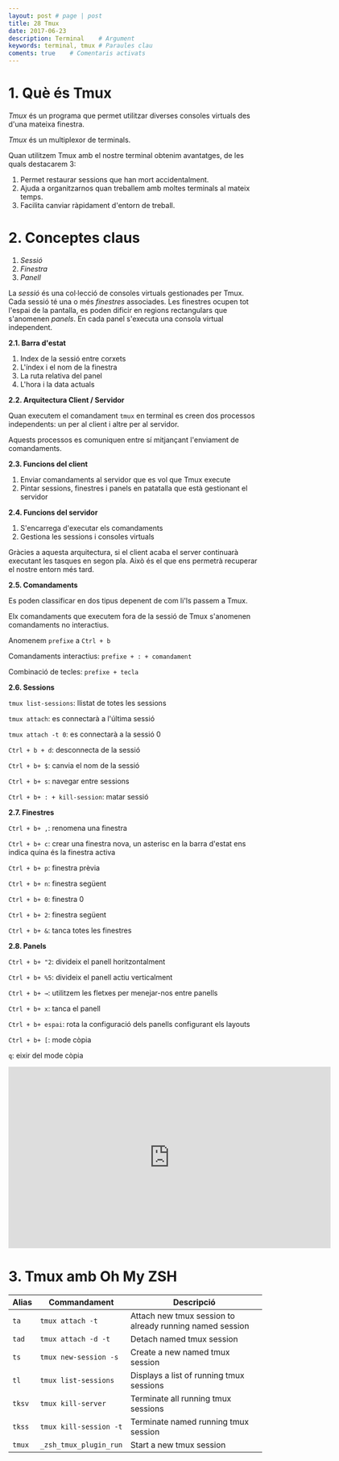 ```yaml
---
layout: post # page | post
title: 28 Tmux
date: 2017-06-23 
description: Terminal    # Argument
keywords: terminal, tmux # Paraules clau
coments: true    # Comentaris activats
---
```


# 1. Què és Tmux #

*Tmux* és un programa que permet utilitzar diverses consoles virtuals des d'una mateixa finestra.

*Tmux* és un multiplexor de terminals.

Quan utilitzem Tmux amb el nostre terminal obtenim avantatges, de les quals destacarem 3:

1. Permet restaurar sessions que han mort accidentalment.
2. Ajuda a organitzarnos quan treballem amb moltes terminals al mateix temps.
3. Facilita canviar ràpidament d'entorn de treball.


# 2. Conceptes claus #

1. *Sessió*
2. *Finestra*
3. *Panell*

La *sessió* és una col·lecció de consoles virtuals gestionades per Tmux. Cada sessió té una o més *finestres* associades. Les finestres ocupen tot l'espai de la pantalla, es poden dificir en regions rectangulars que s'anomenen *panels*. En cada panel s'executa una consola virtual independent.

**2.1. Barra d'estat**

1. Index de la sessió entre corxets
2. L'índex i el nom de la finestra
3. La ruta relativa del panel
4. L'hora i la data actuals

**2.2. Arquitectura Client / Servidor**

Quan executem el comandament `tmux` en terminal es creen dos processos independents: un per al client i altre per al servidor.

Aquests processos es comuniquen entre sí mitjançant l'enviament de comandaments.

**2.3. Funcions del client**

1. Enviar comandaments al servidor que es vol que Tmux execute
2. Pintar sessions, finestres i panels en patatalla que està gestionant el servidor

**2.4. Funcions del servidor**

1. S'encarrega d'executar els comandaments
2. Gestiona les sessions i consoles virtuals

Gràcies a aquesta arquitectura, si el client acaba el server continuarà executant les tasques en segon pla. Això és el que ens permetrà recuperar el nostre entorn més tard.

**2.5. Comandaments**

Es poden classificar en dos tipus depenent de com li'ls passem a Tmux.

Elx comandaments que executem fora de la sessió de Tmux s'anomenen comandaments no interactius.

Anomenem `prefixe` a `Ctrl + b`

Comandaments interactius: `prefixe + : + comandament`

Combinació de tecles: `prefixe + tecla`

**2.6. Sessions**

`tmux list-sessions`: llistat de totes les sessions

`tmux attach`: es connectarà a l'última sessió

`tmux attach -t 0`: es connectarà a la sessió 0

`Ctrl + b + d`: desconnecta de la sessió

`Ctrl + b+ $`: canvia el nom de la sessió

`Ctrl + b+ s`: navegar entre sessions

`Ctrl + b+ : + kill-session`: matar sessió

**2.7. Finestres**

`Ctrl + b+ ,`: renomena una finestra

`Ctrl + b+ c`: crear una finestra nova, un asterisc en la barra d'estat ens indica quina és la finestra activa

`Ctrl + b+ p`: finestra prèvia

`Ctrl + b+ n`: finestra següent

`Ctrl + b+ 0`: finestra 0

`Ctrl + b+ 2`: finestra següent

`Ctrl + b+ &`: tanca totes les finestres

**2.8. Panels**

`Ctrl + b+ "2`: divideix el panell horitzontalment

`Ctrl + b+ %5`: divideix el panell actiu verticalment

`Ctrl + b+ →`: utilitzem les fletxes per menejar-nos entre panells

`Ctrl + b+ x`: tanca el panell

`Ctrl + b+ espai`: rota la configuració dels panells configurant els layouts

`Ctrl + b+ [`: mode còpia

`q`: eixir del mode còpia


<iframe width="640" height="360" src="https://www.youtube.com/embed/vwRxelWEuFE" frameborder="0" allowfullscreen></iframe>

# 3. Tmux amb Oh My ZSH #

| Alias  | Commandament             | Descripció                                                |
| ------ | -------------------------|---------------------------------------------------------- |
| `ta`   | `tmux attach -t`         | Attach new tmux session to already running named session  |
| `tad`  | `tmux attach -d -t`      | Detach named tmux session                                 |
| `ts`   | `tmux new-session -s`    | Create a new named tmux session                           |
| `tl`   | `tmux list-sessions`     | Displays a list of running tmux sessions                  |
| `tksv` | `tmux kill-server`       | Terminate all running tmux sessions                       |
| `tkss` | `tmux kill-session -t`   | Terminate named running tmux session                      |
| `tmux` | `_zsh_tmux_plugin_run`   | Start a new tmux session                                  |


